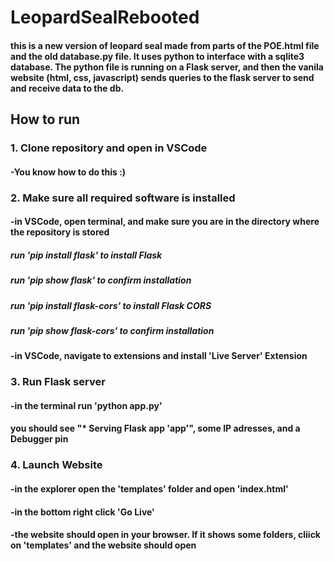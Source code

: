 ﻿# LeopardSealRebooted
#### this is a new version of leopard seal made from parts of the POE.html file and the old database.py file. It uses python to interface with a sqlite3 database. The python file is running on a Flask server, and then the vanila website (html, css, javascript) sends queries to the flask server to send and receive data to the db.

## How to run
### 1. Clone repository and open in VSCode
#### -You know how to do this :)
### 2. Make sure all required software is installed
#### -in VSCode, open terminal, and make sure you are in the directory where the repository is stored
##### run 'pip install flask' to install Flask
##### run 'pip show flask' to confirm installation
##### run 'pip install flask-cors' to install Flask CORS
##### run 'pip show flask-cors' to confirm installation
#### -in VSCode, navigate to extensions and install 'Live Server' Extension
### 3. Run Flask server
#### -in the terminal run 'python app.py'
#### you should see "* Serving Flask app 'app'", some IP adresses, and a Debugger pin
### 4. Launch Website
#### -in the explorer open the 'templates' folder and open 'index.html'
#### -in the bottom right click 'Go Live'
#### -the website should open in your browser. If it shows some folders, cliick on 'templates' and the website should open
